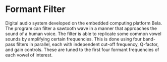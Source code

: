 # Formant Filter
 Digital audio system developed on the embedded computing platform Bela. The program can filter a sawtooth wave in a manner that approaches the sound of a human voice. The filter is able to replicate some common vowel sounds by amplifying certain frequencies. This is done using four band-pass filters in parallel, each with independent cut-off frequency, Q-factor, and gain controls. These are tuned to the first four formant frequencies of each vowel of interest.
